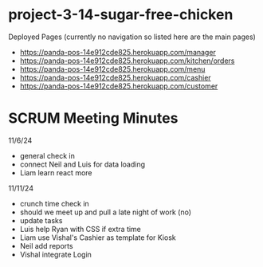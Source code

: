 # project-3-14-sugar-free-chicken

Deployed Pages (currently no navigation so listed here are the main pages)
- https://panda-pos-14e912cde825.herokuapp.com/manager
- https://panda-pos-14e912cde825.herokuapp.com/kitchen/orders
- https://panda-pos-14e912cde825.herokuapp.com/menu
- https://panda-pos-14e912cde825.herokuapp.com/cashier
- https://panda-pos-14e912cde825.herokuapp.com/customer


# SCRUM Meeting Minutes
11/6/24
- general check in
- connect Neil and Luis for data loading
- Liam learn react more

11/11/24
- crunch time check in
- should we meet up and pull a late night of work (no)
- update tasks
- Luis help Ryan with CSS if extra time
- Liam use Vishal's Cashier as template for Kiosk
- Neil add reports
- Vishal integrate Login
